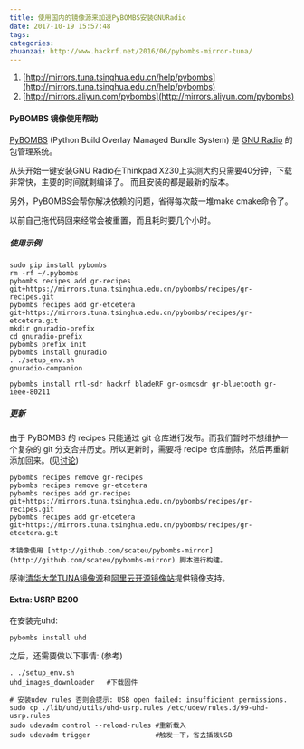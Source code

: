 ```yaml
---
title: 使用国内的镜像源来加速PyBOMBS安装GNURadio
date: 2017-10-19 15:57:48
tags:
categories:
zhuanzai: http://www.hackrf.net/2016/06/pybombs-mirror-tuna/
---
```


1. [http://mirrors.tuna.tsinghua.edu.cn/help/pybombs](http://mirrors.tuna.tsinghua.edu.cn/help/pybombs)
2. [http://mirrors.aliyun.com/pybombs](http://mirrors.aliyun.com/pybombs)

#### PyBOMBS 镜像使用帮助

[PyBOMBS](http://gnuradio.org/redmine/projects/pybombs/wiki) (Python Build Overlay Managed Bundle System) 是 [GNU Radio](http://gnuradio.org/) 的包管理系统。

从头开始一键安装GNU Radio在Thinkpad X230上实测大约只需要40分钟，下载非常快，主要的时间就剩编译了。 而且安装的都是最新的版本。

另外，PyBOMBS会帮你解决依赖的问题，省得每次敲一堆make cmake命令了。

以前自己拖代码回来经常会被重置，而且耗时要几个小时。

##### 使用示例
```
sudo pip install pybombs
rm -rf ~/.pybombs
pybombs recipes add gr-recipes git+https://mirrors.tuna.tsinghua.edu.cn/pybombs/recipes/gr-recipes.git
pybombs recipes add gr-etcetera git+https://mirrors.tuna.tsinghua.edu.cn/pybombs/recipes/gr-etcetera.git
mkdir gnuradio-prefix
cd gnuradio-prefix
pybombs prefix init
pybombs install gnuradio
. ./setup_env.sh
gnuradio-companion

pybombs install rtl-sdr hackrf bladeRF gr-osmosdr gr-bluetooth gr-ieee-80211
```
##### 更新

由于 PyBOMBS 的 recipes 只能通过 git 仓库进行发布。而我们暂时不想维护一个复杂的 git 分支合并历史。所以更新时，需要将 recipe 仓库删除，然后再重新添加回来。(见[讨论](http://lists.gnu.org/archive/html/discuss-gnuradio/2016-06/msg00170.html))
```
pybombs recipes remove gr-recipes
pybombs recipes remove gr-etcetera
pybombs recipes add gr-recipes git+https://mirrors.tuna.tsinghua.edu.cn/pybombs/recipes/gr-recipes.git
pybombs recipes add gr-etcetera git+https://mirrors.tuna.tsinghua.edu.cn/pybombs/recipes/gr-etcetera.git
```
    本镜像使用 [http://github.com/scateu/pybombs-mirror](http://github.com/scateu/pybombs-mirror) 脚本进行构建。

感谢[清华大学TUNA镜像源](https://mirrors.tuna.tsinghua.edu.cn/)和[阿里云开源镜像站](http://mirrors.aliyun.com/)提供镜像支持。
#### Extra: USRP B200

在安装完uhd:
```
pybombs install uhd
```
之后，还需要做以下事情: (参考)
```
. ./setup_env.sh
uhd_images_downloader   #下载固件

# 安装udev rules 否则会提示: USB open failed: insufficient permissions.
sudo cp ./lib/uhd/utils/uhd-usrp.rules /etc/udev/rules.d/99-uhd-usrp.rules
sudo udevadm control --reload-rules #重新载入
sudo udevadm trigger                #触发一下，省去插拨USB
```
